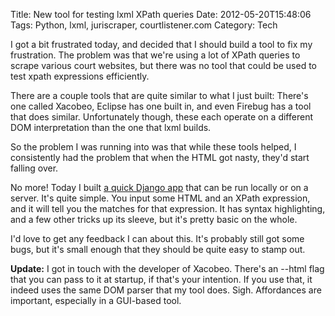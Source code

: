 Title: New tool for testing lxml XPath queries
Date: 2012-05-20T15:48:06
Tags: Python, lxml, juriscraper, courtlistener.com
Category: Tech

I got a bit frustrated today, and decided that I should build a tool to fix my frustration. The problem was that we're using a lot of XPath queries to scrape various court websites, but there was no tool that could be used to test xpath expressions efficiently.

There are a couple tools that are quite similar to what I just built: There's one called Xacobeo, Eclipse has one built in, and even Firebug has a tool that does similar. Unfortunately though, these each operate on a different DOM interpretation than the one that lxml builds. 

So the problem I was running into was that while these tools helped, I consistently had the problem that when the HTML got nasty, they'd start falling over. 

No more! Today I built [a quick Django app][1] that can be run locally or on a server. It's quite simple. You input some HTML and an XPath expression, and it will tell you the matches for that expression. It has syntax highlighting, and a few other tricks up its sleeve, but it's pretty basic on the whole.

I'd love to get any feedback I can about this. It's probably still got some bugs, but it's small enough that they should be quite easy to stamp out.

**Update:** I got in touch with the developer of Xacobeo. There's an --html flag that you can pass to it at startup, if that's your intention. If you use that, it indeed uses the same DOM parser that my tool does. Sigh. Affordances are important, especially in a GUI-based tool.

[1]: https://bitbucket.org/mlissner/lxml-xpath-tester/
